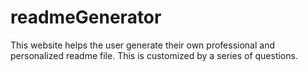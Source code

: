 # readmeGenerator
This website helps the user generate their own professional and personalized readme file. This is customized by a series of questions.
